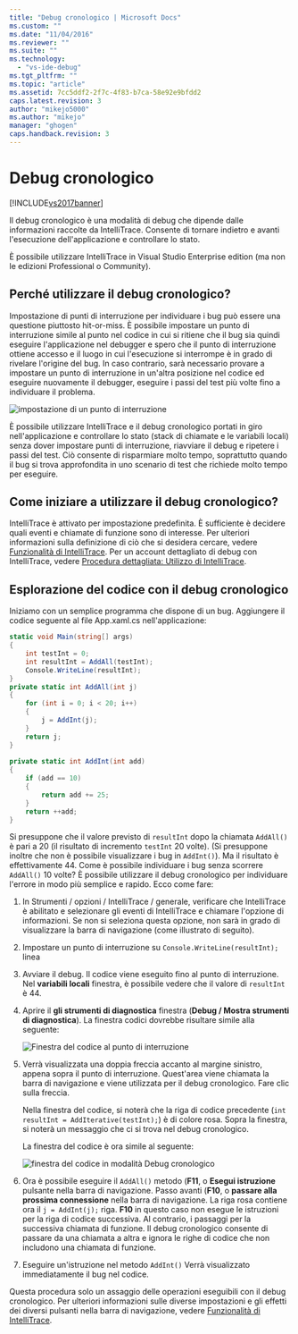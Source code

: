 ```yaml
---
title: "Debug cronologico | Microsoft Docs"
ms.custom: ""
ms.date: "11/04/2016"
ms.reviewer: ""
ms.suite: ""
ms.technology: 
  - "vs-ide-debug"
ms.tgt_pltfrm: ""
ms.topic: "article"
ms.assetid: 7cc5ddf2-2f7c-4f83-b7ca-58e92e9bfdd2
caps.latest.revision: 3
author: "mikejo5000"
ms.author: "mikejo"
manager: "ghogen"
caps.handback.revision: 3
---
```

# Debug cronologico
[!INCLUDE[vs2017banner](../code-quality/includes/vs2017banner.md)]

Il debug cronologico è una modalità di debug che dipende dalle informazioni raccolte da IntelliTrace.  Consente di tornare indietro e avanti l'esecuzione dell'applicazione e controllare lo stato.  
  
 È possibile utilizzare IntelliTrace in Visual Studio Enterprise edition \(ma non le edizioni Professional o Community\).  
  
## Perché utilizzare il debug cronologico?  
 Impostazione di punti di interruzione per individuare i bug può essere una questione piuttosto hit\-or\-miss.  È possibile impostare un punto di interruzione simile al punto nel codice in cui si ritiene che il bug sia quindi eseguire l'applicazione nel debugger e spero che il punto di interruzione ottiene accesso e il luogo in cui l'esecuzione si interrompe è in grado di rivelare l'origine del bug.  In caso contrario, sarà necessario provare a impostare un punto di interruzione in un'altra posizione nel codice ed eseguire nuovamente il debugger, eseguire i passi del test più volte fino a individuare il problema.  
  
 ![impostazione di un punto di interruzione](~/debugger/media/breakpointprocesa.png "BreakpointProcesa")  
  
 È possibile utilizzare IntelliTrace e il debug cronologico portati in giro nell'applicazione e controllare lo stato \(stack di chiamate e le variabili locali\) senza dover impostare punti di interruzione, riavviare il debug e ripetere i passi del test.  Ciò consente di risparmiare molto tempo, soprattutto quando il bug si trova approfondita in uno scenario di test che richiede molto tempo per eseguire.  
  
## Come iniziare a utilizzare il debug cronologico?  
 IntelliTrace è attivato per impostazione predefinita.  È sufficiente è decidere quali eventi e chiamate di funzione sono di interesse.  Per ulteriori informazioni sulla definizione di ciò che si desidera cercare, vedere [Funzionalità di IntelliTrace](../debugger/intellitrace-features.md).  Per un account dettagliato di debug con IntelliTrace, vedere [Procedura dettagliata: Utilizzo di IntelliTrace](../debugger/walkthrough-using-intellitrace.md).  
  
## Esplorazione del codice con il debug cronologico  
 Iniziamo con un semplice programma che dispone di un bug.  Aggiungere il codice seguente al file App.xaml.cs nell'applicazione:  
  
```c#  
static void Main(string[] args)  
{  
    int testInt = 0;  
    int resultInt = AddAll(testInt);  
    Console.WriteLine(resultInt);  
}  
private static int AddAll(int j)  
{  
    for (int i = 0; i < 20; i++)  
    {  
        j = AddInt(j);  
    }  
    return j;  
}  
  
private static int AddInt(int add)  
{  
    if (add == 10)  
    {  
        return add += 25;  
    }  
    return ++add;  
}  
```  
  
 Si presuppone che il valore previsto di `resultInt` dopo la chiamata `AddAll()` è pari a 20 \(il risultato di incremento `testInt` 20 volte\).  \(Si presuppone inoltre che non è possibile visualizzare i bug in `AddInt()`\). Ma il risultato è effettivamente 44.  Come è possibile individuare i bug senza scorrere `AddAll()` 10 volte?  È possibile utilizzare il debug cronologico per individuare l'errore in modo più semplice e rapido.  Ecco come fare:  
  
1.  In Strumenti \/ opzioni \/ IntelliTrace \/ generale, verificare che IntelliTrace è abilitato e selezionare gli eventi di IntelliTrace e chiamare l'opzione di informazioni.  Se non si seleziona questa opzione, non sarà in grado di visualizzare la barra di navigazione \(come illustrato di seguito\).  
  
2.  Impostare un punto di interruzione su `Console.WriteLine(resultInt);` linea  
  
3.  Avviare il debug.  Il codice viene eseguito fino al punto di interruzione.  Nel **variabili locali** finestra, è possibile vedere che il valore di `resultInt` è 44.  
  
4.  Aprire il **gli strumenti di diagnostica** finestra \(**Debug \/ Mostra strumenti di diagnostica**\).  La finestra codici dovrebbe risultare simile alla seguente:  
  
     ![Finestra del codice al punto di interruzione](~/debugger/media/historicaldebuggingbreakpoint.png "HistoricalDebuggingBreakpoint")  
  
5.  Verrà visualizzata una doppia freccia accanto al margine sinistro, appena sopra il punto di interruzione.  Quest'area viene chiamata la barra di navigazione e viene utilizzata per il debug cronologico.  Fare clic sulla freccia.  
  
     Nella finestra del codice, si noterà che la riga di codice precedente \(`int resultInt = AddIterative(testInt);`\) è di colore rosa.  Sopra la finestra, si noterà un messaggio che ci si trova nel debug cronologico.  
  
     La finestra del codice è ora simile al seguente:  
  
     ![finestra del codice in modalità Debug cronologico](~/debugger/media/historicaldebuggingback.png "HistoricalDebuggingBack")  
  
6.  Ora è possibile eseguire il `AddAll()` metodo \(**F11**, o **Esegui istruzione** pulsante nella barra di navigazione.  Passo avanti \(**F10**, o **passare alla prossima connessione** nella barra di navigazione.  La riga rosa contiene ora il `j = AddInt(j);` riga.  **F10** in questo caso non esegue le istruzioni per la riga di codice successiva.  Al contrario, i passaggi per la successiva chiamata di funzione.  Il debug cronologico consente di passare da una chiamata a altra e ignora le righe di codice che non includono una chiamata di funzione.  
  
7.  Eseguire un'istruzione nel metodo `AddInt()` Verrà visualizzato immediatamente il bug nel codice.  
  
 Questa procedura solo un assaggio delle operazioni eseguibili con il debug cronologico.  Per ulteriori informazioni sulle diverse impostazioni e gli effetti dei diversi pulsanti nella barra di navigazione, vedere [Funzionalità di IntelliTrace](../debugger/intellitrace-features.md).